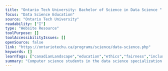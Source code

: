 ```yaml
---
title: "Ontario Tech University: Bachelor of Science in Data Science "
focus: "Data Science Education"
source: "Ontario Tech University"
readability: ["I"]
type: "Website Resource"
toolPurpose: []
toolAccessibilityIssues: []
openSource: false
link: "https://ontariotechu.ca/programs/science/data-science.php"
keywords: []
learnTags: ["canadianLandscape","education","ethics","fairness","inclusivePractice","machineLearning"]
summary: "Computer science students in the data science specialization develop critical problem-solving, analytical and computational skills that enables students to turn vast quantities of data into insight. "
---
```


